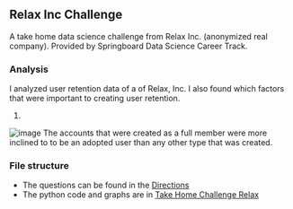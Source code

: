 
## Relax Inc Challenge
A take home data science challenge from Relax Inc. (anonymized real company). Provided by Springboard Data Science Career Track.

### Analysis
I analyzed user retention data of a of Relax, Inc. I also found which factors that were important to creating user retention.

1. 
![image](https://user-images.githubusercontent.com/86930309/218946378-36d4b5f5-3516-4e93-943f-cab7cd259e39.png)
The accounts that were created as a full member were more inclined to to be an adopted user than any other type that was created.


### File structure
- The questions can be found in the [Directions](https://github.com/GHASS19/GHASS19-Take-Home-Challenge-Relax-Inc-/blob/main/Relax%20Directions.pdf)
- The python code and graphs are in [Take Home Challenge Relax](https://github.com/GHASS19/GHASS19-Take-Home-Challenge-Relax-Inc-/blob/main/Relax%20Inc.%20Take-Home%20Challenge.ipynb) 
